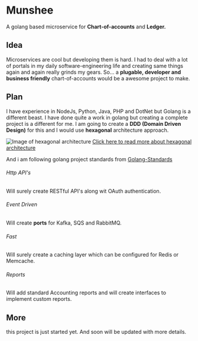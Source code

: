 # Munshee
A golang based microservice for **Chart-of-accounts** and **Ledger.** 

## Idea
Microservices are cool but developing them is hard. I had to deal with a lot of portals in my daily software-engineering life and creating same things again and again really grinds my gears. So... a **plugable, developer and business friendly** chart-of-accounts would be a awesome project to make. 

## Plan
I have experience in NodeJs, Python, Java, PHP and DotNet but Golang is a different beast. I have done quite a work in golang but creating a complete project is a different for me. 
I am going to create a **DDD (Domain Driven Design)** for this and I would use **hexagonal** architecture approach. 


![Image of hexagonal architecture](https://cdn-cgbdj.nitrocdn.com/RbczMDpxKIrQLdqnZdHDBvZTsISICJjh/assets/static/optimized/rev-11068f9/wp-content/uploads/2018/10/Screen-Shot-2018-10-26-at-09.36.50.png)
[Click here to read more about hexagonal architecture](https://apiumhub.com/tech-blog-barcelona/applying-hexagonal-architecture-symfony-project/)

And i am following golang project standards from [Golang-Standards](https://github.com/golang-standards/project-layout)

###### Http API's 
Will surely create RESTful API's along wit OAuth authentication. 
###### Event Driven 
Will create **ports** for Kafka, SQS and RabbitMQ. 
###### Fast
Will surely create a caching layer which can be configured for Redis or Memcache. 
###### Reports 
Will add standard Accounting reports and will create interfaces to implement custom reports. 

## More

this project is just started yet. And soon will be updated with more details.